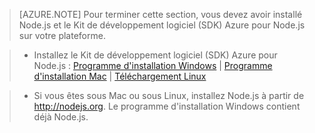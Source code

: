 ﻿> [AZURE.NOTE]
> Pour terminer cette section, vous devez avoir installé Node.js et le Kit de développement logiciel (SDK) Azure pour Node.js sur votre plateforme.

>* Installez le Kit de développement logiciel (SDK) Azure pour Node.js : <a href="http://go.microsoft.com/fwlink/?LinkId=254279">Programme d'installation Windows</a> | <a href="http://go.microsoft.com/fwlink/?LinkId=253471">Programme d'installation Mac</a> | <a href="http://go.microsoft.com/fwlink/?LinkId=253472">Téléchargement Linux</a></li>

>* Si vous êtes sous Mac ou sous Linux, installez Node.js à partir de <a href="http://nodejs.org">http://nodejs.org</a>. Le programme d'installation Windows contient déjà Node.js.


<!--HONumber=42-->
